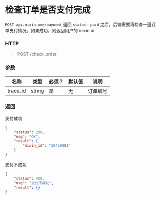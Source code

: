 # 检查订单是否支付完成



`POST api.mixin.one/payment` 返回 `status: paid` 之后，后端需要再检查一遍订单支付情况。如果成功，则返回用户的 mixin id



### HTTP



> POST /check_order



### 参数

| 名称     | 类型   | 必须？ | 默认值 | 说明     |
| -------- | ------ | ------ | ------ | -------- |
| trace_id | string | 是     | 无     | 订单编号 |



### 返回



支付成功

```json
{
    "status": 200,
    "msg": "OK",
    "result": {
        "mixin_id": "30450981"
    }
}
```



支付不成功

```json
{
    "status": 400,
    "msg": "支付不成功",
    "result": {}
}
```

